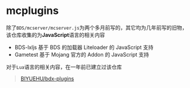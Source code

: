 # mcplugins

除了`BDS/mcserver/mcserver.js`为两个多月前写的，其它均为几年前写的旧物，该仓库收集的为**JavaScript**语言的相关内容

- BDS-lxljs 基于 BDS 的加载器 Liteloader 的 JavaScript 支持
- Gametest 基于 Mojang 官方的 Addon 的 JavaScript 支持

对于`Lua`语言的相关内容，在一年前已建立过该仓库

> [BIYUEHU/bdx-plugins](https://github.com/BIYUEHU/bdx-plugins)

